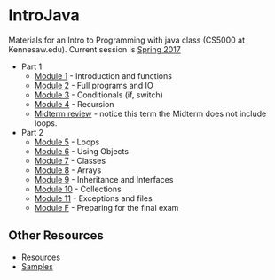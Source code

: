# IntroJava
Materials for an Intro to Programming with java class (CS5000 at Kennesaw.edu). Current session is [Spring 2017](sessions/Spring2017)


+ Part 1
    + [Module 1](sessions/Spring2017/Module1.md) - Introduction and functions
    + [Module 2](sessions/Spring2017/Module2.md) - Full programs and IO
    + [Module 3](sessions/Spring2017/Module3.md) - Conditionals (if, switch)
    + [Module 4](sessions/Spring2017/Module4.md) - Recursion
    + [Midterm review](sessions/Spring2017/ModuleM.md) - notice this term the Midterm does not include loops.
+ Part 2
    + [Module 5](sessions/Spring2017/Module5.md) - Loops
    + [Module 6](sessions/Spring2017/Module6.md) - Using Objects
    + [Module 7](sessions/Spring2017/Module7.md) - Classes
    + [Module 8](sessions/Spring2017/Module8.md) - Arrays
    + [Module 9](sessions/Spring2017/Module9.md) - Inheritance and Interfaces
    + [Module 10](sessions/Spring2017/Module10.md) - Collections
    + [Module 11](sessions/Spring2017/Module11.md) - Exceptions and files
    + [Module F](sessions/Spring2017/ModuleF.md) - Preparing for the final exam

## Other Resources
* [Resources](content/Resources.md)
* [Samples](Samples/src/main/java)